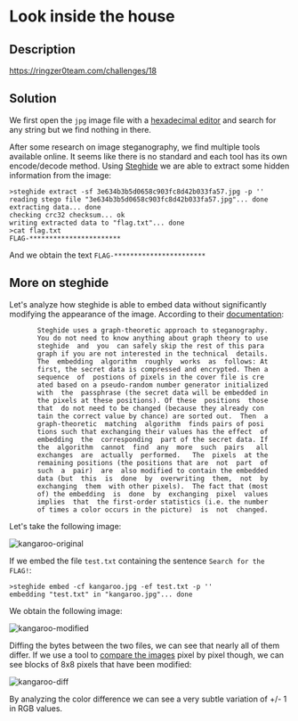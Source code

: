 # Look inside the house

## Description

https://ringzer0team.com/challenges/18

## Solution

We first open the `jpg` image file with a [hexadecimal editor](https://mh-nexus.de/en/hxd/) and search for any string but we find nothing in there.

After some research on image steganography, we find multiple tools available online. It seems like there is no standard and each tool has its own encode/decode method. Using [Steghide](http://steghide.sourceforge.net/) we are able to extract some hidden information from the image:

```
>steghide extract -sf 3e634b3b5d0658c903fc8d42b033fa57.jpg -p ''
reading stego file "3e634b3b5d0658c903fc8d42b033fa57.jpg"... done
extracting data... done
checking crc32 checksum... ok
writing extracted data to "flag.txt"... done
>cat flag.txt
FLAG-***********************
```

And we obtain the text `FLAG-***********************`

## More on steghide

Let's analyze how steghide is able to embed data without significantly modifying the appearance of the image. According to their [documentation](http://steghide.sourceforge.net/documentation/manpage.php): 

```
       Steghide uses a graph-theoretic approach to steganography.
       You do not need to know anything about graph theory to use
       steghide  and  you  can safely skip the rest of this para­
       graph if you are not interested in the technical  details.
       The  embedding  algorithm  roughly  works  as  follows: At
       first, the secret data is compressed and encrypted. Then a
       sequence  of  postions of pixels in the cover file is cre­
       ated based on a pseudo-random number generator initialized
       with  the  passphrase (the secret data will be embedded in
       the pixels at these positions). Of these  positions  those
       that  do not need to be changed (because they already con­
       tain the correct value by chance) are sorted out.  Then  a
       graph-theoretic  matching  algorithm  finds pairs of posi­
       tions such that exchanging their values has the effect  of
       embedding  the  corresponding  part of the secret data. If
       the  algorithm  cannot  find  any  more  such  pairs   all
       exchanges  are  actually  performed.   The  pixels  at the
       remaining positions (the positions that are  not  part  of
       such  a  pair)  are  also modified to contain the embedded
       data (but  this  is  done  by  overwriting  them,  not  by
       exchanging  them  with other pixels).  The fact that (most
       of) the embedding  is  done  by  exchanging  pixel  values
       implies  that  the first-order statistics (i.e. the number
       of times a color occurs in the picture)  is  not  changed.
```

Let's take the following image:

![kangaroo-original](./18/kangaroo.original.jpg "Original Kangaroo Image")

If we embed the file `test.txt` containing the sentence `Search for the FLAG!`:
```
>steghide embed -cf kangaroo.jpg -ef test.txt -p ''
embedding "test.txt" in "kangaroo.jpg"... done
```

We obtain the following image:

![kangaroo-modified](./18/kangaroo.jpg "Modified Kangaroo Image")

Diffing the bytes between the two files, we can see that nearly all of them differ. If we use a tool to [compare the images](https://huddle.github.io/Resemble.js/) pixel by pixel though, we can see blocks of 8x8 pixels that have been modified:

![kangaroo-diff](./18/kangaroo.diff.png "Diff Kangaroo Image")

By analyzing the color difference we can see a very subtle variation of +/- 1 in RGB values.